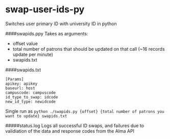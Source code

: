 # swap-user-ids-py
Switches user primary ID with university ID in python

####swapids.ppy
Takes as arguments:
   - offset value
   - total number of patrons that should be updated on that call (~16 records update per minute)
   - swapids.txt
   
####swapids.txt
```
[Params]
apikey: apikey 
baseurl: host
campuscode: campuscode
id_type_to_swap: idcode
new_id_type: newidcode

```

Single run as 
`python ./swapids.py {offset} {total number of patrons you want to update} swapids.txt`

#####status.log
Logs all successful ID swaps, and failures due to validiation of the data and response codes from the Alma API
 
